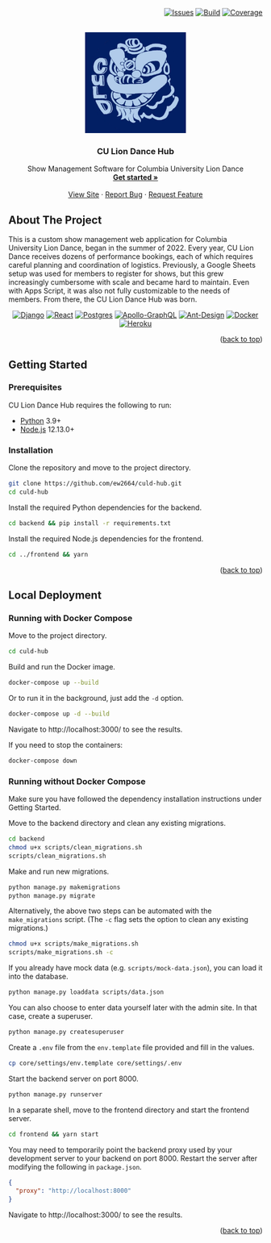 <a name="readme-top"></a>

<div align="right">

[![Issues][issues-shield]][issues-url]
[![Build][build-shield]][build-url]
[![Coverage][coverage-shield]][coverage-url]</a>

</div>


<!-- PROJECT LOGO -->
<br />
<div align="center">
  <a href="https://github.com/ew2664/culd-app">
    <img src="frontend/src/assets/logo.png" alt="Logo" width="200" height="200">
  </a>

<h3 align="center">CU Lion Dance Hub</h3>

  <p align="center">
    Show Management Software for Columbia University Lion Dance
    <br />
    <a href="#getting-started"><strong>Get started »</strong></a>
    <br />
    <br />
    <a href="https://culd-hub.herokuapp.com/">View Site</a>
    ·
    <a href="https://github.com/ew2664/culd-app/issues">Report Bug</a>
    ·
    <a href="https://github.com/ew2664/culd-app/issues">Request Feature</a>
  </p>
</div>


<!-- ABOUT THE PROJECT -->

## About The Project

This is a custom show management web application for Columbia University Lion Dance, began in the summer of 2022. Every
year, CU Lion Dance receives dozens of performance bookings, each of which requires careful planning and coordination of
logistics. Previously, a Google Sheets setup was used for members to register for shows, but this grew increasingly
cumbersome with scale and became hard to maintain. Even with Apps Script, it was also not fully customizable to the
needs of members. From there, the CU Lion Dance Hub was born.

<div align="center">

[![Django][Django]][Django-url]
[![React][React.js]][React-url]
[![Postgres][Postgres]][Postgres-url]
[![Apollo-GraphQL][Apollo-GraphQL]][Apollo-GraphQL-url]
[![Ant-Design][Ant-Design]][Ant-Design-url]
[![Docker][Docker]][Docker-url]
[![Heroku][Heroku]][Heroku-url]

</div>


<p align="right">(<a href="#readme-top">back to top</a>)</p>


<!-- GETTING STARTED -->

## Getting Started

<a name="getting-started"></a>

### Prerequisites

CU Lion Dance Hub requires the following to run:

- [Python][Python-url] 3.9+
- [Node.js][Node-url] 12.13.0+

### Installation

Clone the repository and move to the project directory.

```sh
git clone https://github.com/ew2664/culd-hub.git
cd culd-hub
```

Install the required Python dependencies for the backend.

```sh
cd backend && pip install -r requirements.txt
```

Install the required Node.js dependencies for the frontend.

```sh
cd ../frontend && yarn
```

<p align="right">(<a href="#readme-top">back to top</a>)</p>

## Local Deployment

### Running with Docker Compose

Move to the project directory.

```sh
cd culd-hub
```

Build and run the Docker image.

```sh
docker-compose up --build
```

Or to run it in the background, just add the `-d` option.

```sh
docker-compose up -d --build
```

Navigate to http://localhost:3000/ to see the results.

If you need to stop the containers:

```sh
docker-compose down
```

### Running without Docker Compose

Make sure you have followed the dependency installation instructions under Getting Started.

Move to the backend directory and clean any existing migrations.

```sh
cd backend
chmod u+x scripts/clean_migrations.sh
scripts/clean_migrations.sh
```

Make and run new migrations.

```sh
python manage.py makemigrations
python manage.py migrate
```

Alternatively, the above two steps can be automated with the `make_migrations` script. (The `-c` flag sets the option to
clean any existing migrations.)

```sh
chmod u+x scripts/make_migrations.sh
scripts/make_migrations.sh -c
```

If you already have mock data (e.g. `scripts/mock-data.json`), you can load it into the database.

```sh
python manage.py loaddata scripts/data.json
```

You can also choose to enter data yourself later with the admin site. In that case, create a superuser.

```sh
python manage.py createsuperuser
```

Create a `.env` file from the `env.template` file provided and fill in the values.

```sh
cp core/settings/env.template core/settings/.env
```

Start the backend server on port 8000.

```sh
python manage.py runserver
```

In a separate shell, move to the frontend directory and start the frontend server.

```sh
cd frontend && yarn start
```

You may need to temporarily point the backend proxy used by your development server to your backend on port 8000.
Restart the server after modifying the following in `package.json`.

```json
{
  "proxy": "http://localhost:8000"
}
```

Navigate to http://localhost:3000/ to see the results.

<p align="right">(<a href="#readme-top">back to top</a>)</p>

<!-- MARKDOWN LINKS & IMAGES -->
<!-- https://github.com/Ileriayo/markdown-badges -->

[build-shield]: https://img.shields.io/github/workflow/status/ew2664/culd-hub/Django%20CI?style=flat-square

[build-url]: https://github.com/ew2664/culd-hub/actions/workflows/django.yml

[coverage-shield]: https://img.shields.io/codecov/c/github/ew2664/culd-app?style=flat-square&token=XU966851SF

[coverage-url]: https://app.codecov.io/gh/ew2664/culd-app

[issues-shield]: https://img.shields.io/github/issues/ew2664/culd-hub.svg?style=flat-square

[issues-url]: https://github.com/ew2664/culd-hub/issues

[product-screenshot]: images/screenshot.png

[React.js]: https://img.shields.io/badge/React-20232A?style=for-the-badge&logo=react&logoColor=61DAFB

[React-url]: https://reactjs.org/

[Postgres]: https://img.shields.io/badge/postgres-%23316192.svg?style=for-the-badge&logo=postgresql&logoColor=white

[Postgres-url]: https://www.postgresql.org/

[Django]: https://img.shields.io/badge/django-%23092E20.svg?style=for-the-badge&logo=django&logoColor=white

[Django-url]: https://www.djangoproject.com/

[Ant-Design]: https://img.shields.io/badge/-AntDesign-%230170FE?style=for-the-badge&logo=ant-design&logoColor=white

[Ant-Design-url]: https://ant.design/

[Apollo-GraphQL]: https://img.shields.io/badge/-ApolloGraphQL-311C87?style=for-the-badge&logo=apollo-graphql

[Apollo-GraphQL-url]: https://www.apollographql.com/

[Docker]: https://img.shields.io/badge/docker-%230db7ed.svg?style=for-the-badge&logo=docker&logoColor=white

[Docker-url]: https://www.docker.com/

[Heroku]: https://img.shields.io/badge/heroku-%23430098.svg?style=for-the-badge&logo=heroku&logoColor=white

[Heroku-url]: https://www.heroku.com/

[Python-url]: https://www.python.org/

[Node-url]: https://nodejs.org/en/

[Npm-url]: https://www.npmjs.com/

